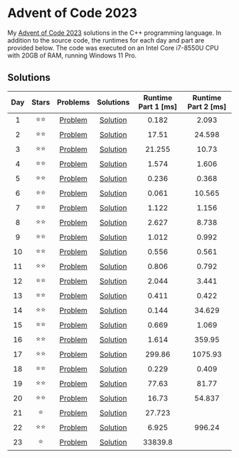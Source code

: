 # Advent of Code 2023

My [Advent of Code 2023](https://adventofcode.com/2023) solutions in the C++ programming language. In addition to the source code, the runtimes for each day and part are provided below. The code was executed on an Intel Core i7-8550U CPU with 20GB of RAM, running Windows 11 Pro.

## Solutions

|Day|Stars|Problems|Solutions|Runtime Part 1 [ms]|Runtime Part 2 [ms]|
|:-:|:-:|:-:|:-:|:-:|:-:|
|1|⭐⭐|[Problem](https://adventofcode.com/2023/day/1)|[Solution](Day01/main.cpp)|0.182|2.093|
|2|⭐⭐|[Problem](https://adventofcode.com/2023/day/2)|[Solution](Day02/main.cpp)|17.51|24.598|
|3|⭐⭐|[Problem](https://adventofcode.com/2023/day/3)|[Solution](Day03/main.cpp)|21.255|10.73|
|4|⭐⭐|[Problem](https://adventofcode.com/2023/day/4)|[Solution](Day04/main.cpp)|1.574|1.606|
|5|⭐⭐|[Problem](https://adventofcode.com/2023/day/5)|[Solution](Day05/main.cpp)|0.236|0.368|
|6|⭐⭐|[Problem](https://adventofcode.com/2023/day/6)|[Solution](Day06/main.cpp)|0.061|10.565|
|7|⭐⭐|[Problem](https://adventofcode.com/2023/day/7)|[Solution](Day07/main.cpp)|1.122|1.156|
|8|⭐⭐|[Problem](https://adventofcode.com/2023/day/8)|[Solution](Day08/main.cpp)|2.627|8.738|
|9|⭐⭐|[Problem](https://adventofcode.com/2023/day/9)|[Solution](Day09/main.cpp)|1.012|0.992|
|10|⭐⭐|[Problem](https://adventofcode.com/2023/day/10)|[Solution](Day10/main.cpp)|0.556|0.561|
|11|⭐⭐|[Problem](https://adventofcode.com/2023/day/11)|[Solution](Day11/main.cpp)|0.806|0.792|
|12|⭐⭐|[Problem](https://adventofcode.com/2023/day/12)|[Solution](Day12/main.cpp)|2.044|3.441|
|13|⭐⭐|[Problem](https://adventofcode.com/2023/day/13)|[Solution](Day13/main.cpp)|0.411|0.422|
|14|⭐⭐|[Problem](https://adventofcode.com/2023/day/14)|[Solution](Day14/main.cpp)|0.144|34.629|
|15|⭐⭐|[Problem](https://adventofcode.com/2023/day/15)|[Solution](Day15/main.cpp)|0.669|1.069|
|16|⭐⭐|[Problem](https://adventofcode.com/2023/day/16)|[Solution](Day16/main.cpp)|1.614|359.95|
|17|⭐⭐|[Problem](https://adventofcode.com/2023/day/17)|[Solution](Day17/main.cpp)|299.86|1075.93|
|18|⭐⭐|[Problem](https://adventofcode.com/2023/day/18)|[Solution](Day18/main.cpp)|0.229|0.409|
|19|⭐⭐|[Problem](https://adventofcode.com/2023/day/19)|[Solution](Day19/main.cpp)|77.63|81.77|
|20|⭐⭐|[Problem](https://adventofcode.com/2023/day/20)|[Solution](Day20/main.cpp)|16.73|54.837|
|21|⭐|[Problem](https://adventofcode.com/2023/day/21)|[Solution](Day21/main.cpp)|27.723||
|22|⭐⭐|[Problem](https://adventofcode.com/2023/day/22)|[Solution](Day22/main.cpp)|6.925|996.24|
|23|⭐|[Problem](https://adventofcode.com/2023/day/23)|[Solution](Day23/main.cpp)|33839.8||
